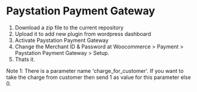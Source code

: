 # Paystation Payment Gateway
1. Download a zip file to the current repository
2. Upload it to add new plugin from wordpress dashboard
3. Activate Paystation Payment Gateway
4. Change the Merchant ID & Password at Woocommerce > Payment > Paystation Payment Gateway > Setup.
5. Thats it.

Note 1: There is a parameter name 'charge_for_customer'. If you want to take the charge from customer then send 1 as value for this parameter else 0.
